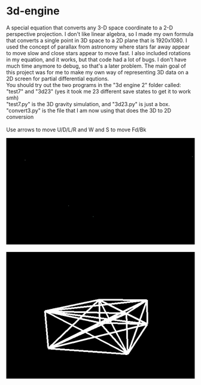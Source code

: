 # 3d-engine
A special equation that converts any 3-D space coordinate to a 2-D perspective projection. I don't like linear algebra, so I made my own formula that converts a single point in 3D space to a 2D plane that is 1920x1080. I used the concept of parallax from astronomy where stars far away appear to move slow and close stars appear to move fast. I also included rotations in my equation, and it works, but that code had a lot of bugs. I don't have much time anymore to debug, so that's a later problem. The main goal of this project was for me to make my own way of representing 3D data on a 2D screen for partial differential equtions. <br />
You should try out the two programs in the "3d engine 2" folder called: "test7" and "3d23" (yes it took me 23 different save states to get it to work smh)<br />
"test7.py" is the 3D gravity simulation, and "3d23.py" is just a box.<br />
"convert3.py" is the file that I am now using that does the 3D to 2D conversion<br /><br />
Use arrows to move U/D/L/R and W and S to move Fd/Bk





![Gravity Particles in 3D!](https://github.com/BryceP-44/3d-engine/blob/main/3d%20gif.gif)
<br /><br />
![A boring box I used for original testing](https://github.com/BryceP-44/3d-engine/blob/main/3d%20engine%202/3d%20box%20pic.png)
